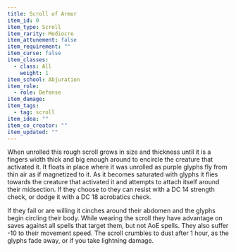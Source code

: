 ```yaml
---
title: Scroll of Armor
item_id: 0
item_type: Scroll
item_rarity: Mediocre
item_attunement: false
item_requirement: ""
item_curse: false
item_classes: 
  - class: All
    weight: 1
item_school: Abjuration
item_role: 
  - role: Defense 
item_damage: 
item_tags: 
  - tag: scroll
item_idea: ""
item_co_creator: ""
item_updated: ""
---
```


When unrolled this rough scroll grows in size and thickness until it is a fingers width thick and big enough around to encircle the creature that activated it. It floats in place where it was unrolled as purple glyphs fly from thin air as if magnetized to it. As it becomes saturated with glyphs it flies towards the creature that activated it and attempts to attach itself around their midsection. 
If they choose to they can resist with a DC 14 strength check, or dodge it with a DC 18 acrobatics check.

If they fail or are willing it cinches around their abdomen and the glyphs begin circling their body. While wearing the scroll they have advantage on saves against all spells that target them, but not AoE spells. They also suffer -10 to their movement speed. The scroll crumbles to dust after 1 hour, as the glyphs fade away, or if you take lightning damage.
